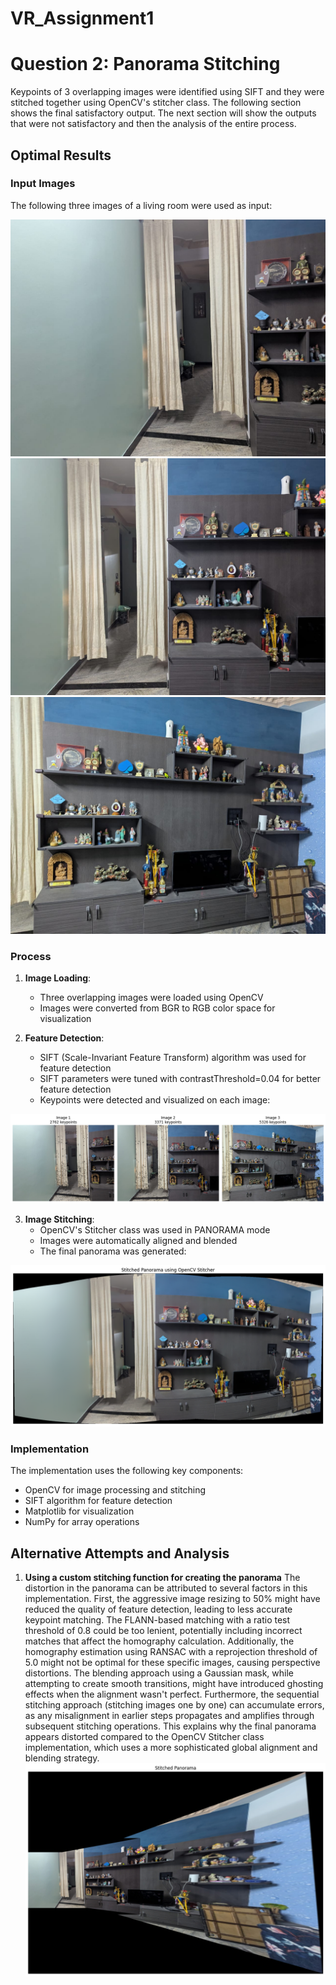 # VR_Assignment1

# Question 2: Panorama Stitching

Keypoints of 3 overlapping images were identified using SIFT and they were stitched together using OpenCV's stitcher class. The following section shows the final satisfactory output. The next section will show the outputs that were not satisfactory and then the analysis of the entire process. 

## Optimal Results
### Input Images

The following three images of a living room were used as input:

![Input Image 1](Input_Images/Pan_Living_Room1.jpg)
![Input Image 2](Input_Images/Pan_Living_Room2.jpg)
![Input Image 3](Input_Images/Pan_Living_Room3.jpg)

### Process

1. **Image Loading**: 
   - Three overlapping images were loaded using OpenCV
   - Images were converted from BGR to RGB color space for visualization

2. **Feature Detection**:
   - SIFT (Scale-Invariant Feature Transform) algorithm was used for feature detection
   - SIFT parameters were tuned with contrastThreshold=0.04 for better feature detection
   - Keypoints were detected and visualized on each image:

![Keypoints](Results/Pan_Living_Room_Keypoints.png)

3. **Image Stitching**:
   - OpenCV's Stitcher class was used in PANORAMA mode
   - Images were automatically aligned and blended
   - The final panorama was generated:

![Final Panorama](Results/Pan_Living_Room_Final.png)

### Implementation

The implementation uses the following key components:
- OpenCV for image processing and stitching
- SIFT algorithm for feature detection
- Matplotlib for visualization
- NumPy for array operations

## Alternative Attempts and Analysis

1. **Using a custom stitching function for creating the panorama**
   The distortion in the panorama can be attributed to several factors in this implementation. First, the aggressive image resizing to 50% might have reduced the quality of    feature detection, leading to less accurate keypoint matching. The FLANN-based matching with a ratio test threshold of 0.8 could be too lenient, potentially including incorrect matches that affect the homography calculation. Additionally, the homography estimation using RANSAC with a reprojection threshold of 5.0 might not be optimal for these specific images, causing perspective distortions. The blending approach using a Gaussian mask, while attempting to create smooth transitions, might have introduced ghosting effects when the alignment wasn't perfect. Furthermore, the sequential stitching approach (stitching images one by one) can accumulate errors, as any misalignment in earlier steps propagates and amplifies through subsequent stitching operations. This explains why the final panorama appears distorted compared to the OpenCV Stitcher class implementation, which uses a more sophisticated global alignment and blending strategy.
![Distorted Panorama](Results/Pan_Living_Room_distorted.png)

